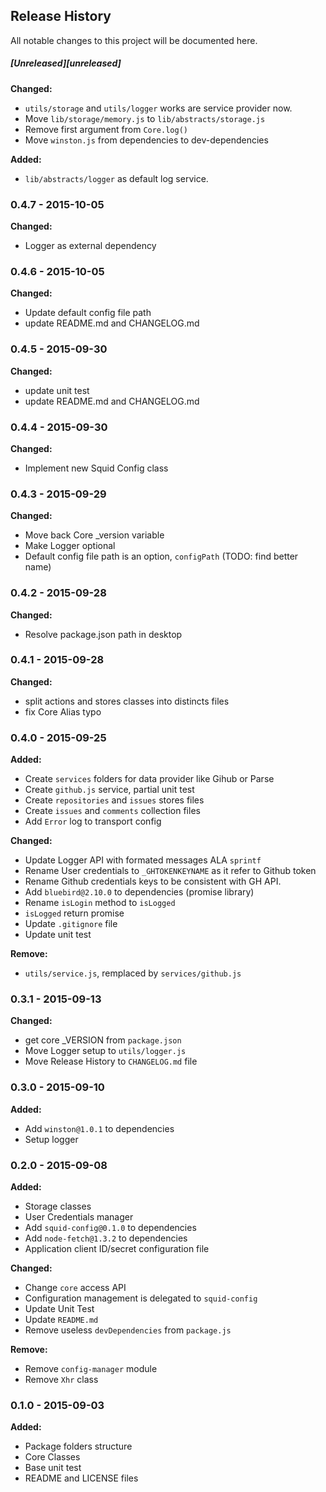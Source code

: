## Release History

All notable changes to this project will be documented here.

##### [Unreleased][unreleased]


__Changed:__

* `utils/storage` and `utils/logger` works are service provider now.
* Move `lib/storage/memory.js` to `lib/abstracts/storage.js`
* Remove first argument from `Core.log()`
* Move `winston.js` from dependencies to dev-dependencies


__Added:__

* `lib/abstracts/logger` as default log service.

### 0.4.7 - 2015-10-05

__Changed:__

* Logger as external dependency


### 0.4.6 - 2015-10-05

__Changed:__

* Update default config file path
* update README.md and CHANGELOG.md


### 0.4.5 - 2015-09-30

__Changed:__

* update unit test
* update README.md and CHANGELOG.md

### 0.4.4 - 2015-09-30

__Changed:__

* Implement new Squid Config class

### 0.4.3 - 2015-09-29

__Changed:__

* Move back Core _version variable
* Make Logger optional
* Default config file path is an option, `configPath` (TODO: find better name)

### 0.4.2 - 2015-09-28

__Changed:__

* Resolve package.json path in desktop

### 0.4.1 - 2015-09-28

__Changed:__

* split actions and stores classes into distincts files
* fix Core Alias typo


### 0.4.0 - 2015-09-25

__Added:__

* Create `services` folders for data provider like Gihub or Parse
* Create `github.js` service, partial unit test
* Create `repositories` and `issues` stores files
* Create `issues` and `comments` collection files
* Add `Error` log to transport config


__Changed:__

* Update Logger API with formated messages ALA `sprintf`
* Rename User credentials to `_GHTOKENKEYNAME` as it refer to Github token
* Rename Github credentials keys to be consistent with GH API.
* Add `bluebird@2.10.0` to dependencies (promise library)
* Rename `isLogin` method to `isLogged`
* `isLogged` return promise
* Update `.gitignore` file
* Update unit test

__Remove:__

* `utils/service.js`, remplaced by `services/github.js`


### 0.3.1 - 2015-09-13

__Changed:__

* get core _VERSION from `package.json`
* Move Logger setup to `utils/logger.js`
* Move Release History to `CHANGELOG.md` file

### 0.3.0 - 2015-09-10

__Added:__

* Add `winston@1.0.1` to dependencies
* Setup logger

### 0.2.0 - 2015-09-08

__Added:__

* Storage classes
* User Credentials manager
* Add `squid-config@0.1.0` to dependencies
* Add `node-fetch@1.3.2` to dependencies
* Application client ID/secret configuration file

__Changed:__

* Change `core` access API
* Configuration management is delegated  to `squid-config`
* Update Unit Test
* Update `README.md`
* Remove useless `devDependencies` from `package.js`

__Remove:__

* Remove `config-manager` module
* Remove `Xhr` class

### 0.1.0 - 2015-09-03

__Added:__

* Package folders structure
* Core Classes
* Base unit test
* README and LICENSE files
